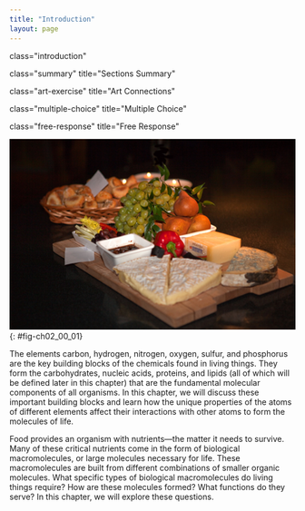```yaml
---
title: "Introduction"
layout: page
---
```



<cnx-pi data-type="cnx.flag.introduction"> class="introduction" </cnx-pi>

<cnx-pi data-type="cnx.eoc">class="summary" title="Sections Summary"</cnx-pi>

<cnx-pi data-type="cnx.eoc">class="art-exercise" title="Art Connections"</cnx-pi>

<cnx-pi data-type="cnx.eoc">class="multiple-choice" title="Multiple Choice"</cnx-pi>

<cnx-pi data-type="cnx.eoc">class="free-response" title="Free Response"</cnx-pi>

 ![Photo shows a variety of cheeses, fruits, and breads served on a tray.](../resources/Figure_02_00_01.jpg "Foods such as bread, fruit, and cheese are rich sources of biological macromolecules. (credit: modification of work by Bengt Nyman)"){: #fig-ch02_00_01}

The elements carbon, hydrogen, nitrogen, oxygen, sulfur, and phosphorus are the key building blocks of the chemicals found in living things. They form the carbohydrates, nucleic acids, proteins, and lipids (all of which will be defined later in this chapter) that are the fundamental molecular components of all organisms. In this chapter, we will discuss these important building blocks and learn how the unique properties of the atoms of different elements affect their interactions with other atoms to form the molecules of life.

Food provides an organism with nutrients—the matter it needs to survive. Many of these critical nutrients come in the form of biological macromolecules, or large molecules necessary for life. These macromolecules are built from different combinations of smaller organic molecules. What specific types of biological macromolecules do living things require? How are these molecules formed? What functions do they serve? In this chapter, we will explore these questions.


